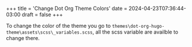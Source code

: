 +++
title = 'Change Dot Org Theme Colors'
date = 2024-04-23T07:36:44-03:00
draft = false
+++


To change the color of the theme you go to `themes\dot-org-hugo-theme\assets\scss\_variables.scss`, all the scss variable are availble to change there.


